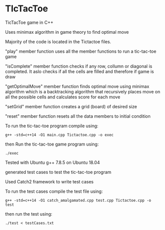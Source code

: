 # TIcTacToe

TicTacToe game in C++

Uses minimax algorithm in game theory to find optimal move

Majority of the code is located in the Tictactoe files.

"play" member function uses all the member functions to run a tic-tac-toe game

"isComplete" member function checks if any row, collumn or diagonal is completed. It aslo checks if all the cells are filled and therefore if game is draw

"getOptimalMove" member function finds optimal move using minimax algorithm which is a backtracking algorithm that recursively places move on all the possible cells and calculates score for each move

"setGrid" member function creates a grid (board) of desired size

"reset" member function resets all the data members to initial condition


To run the tic-tac-toe program compile using:

	g++ -std=c++14 -O1 main.cpp Tictactoe.cpp -o exec

then Run the tic-tac-toe game program using:

	./exec

Tested with Ubuntu g++ 7.8.5 on Ubuntu 18.04

generated test cases to test the tic-tac-toe program

Used Catch2 framework to write test cases

To run the test cases compile the test file using:

	g++ -std=c++14 -O1 catch_amalgamated.cpp test.cpp Tictactoe.cpp -o test

then run the test using:

	./test < testCases.txt



